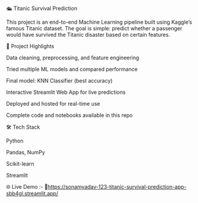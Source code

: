 ﻿🛳️ Titanic Survival Prediction

This project is an end-to-end Machine Learning pipeline built using Kaggle’s famous Titanic dataset.
The goal is simple: predict whether a passenger would have survived the Titanic disaster based on certain features.

🚀 Project Highlights

Data cleaning, preprocessing, and feature engineering

Tried multiple ML models and compared performance

Final model: KNN Classifier (best accuracy)

Interactive Streamlit Web App for live predictions

Deployed and hosted for real-time use

Complete code and notebooks available in this repo

🛠️ Tech Stack

Python

Pandas, NumPy

Scikit-learn

Streamlit

🌐 Live Demo :-  🔗https://sonamyadav-123-titanic-survival-prediction-app-sbb4gl.streamlit.app/ 
